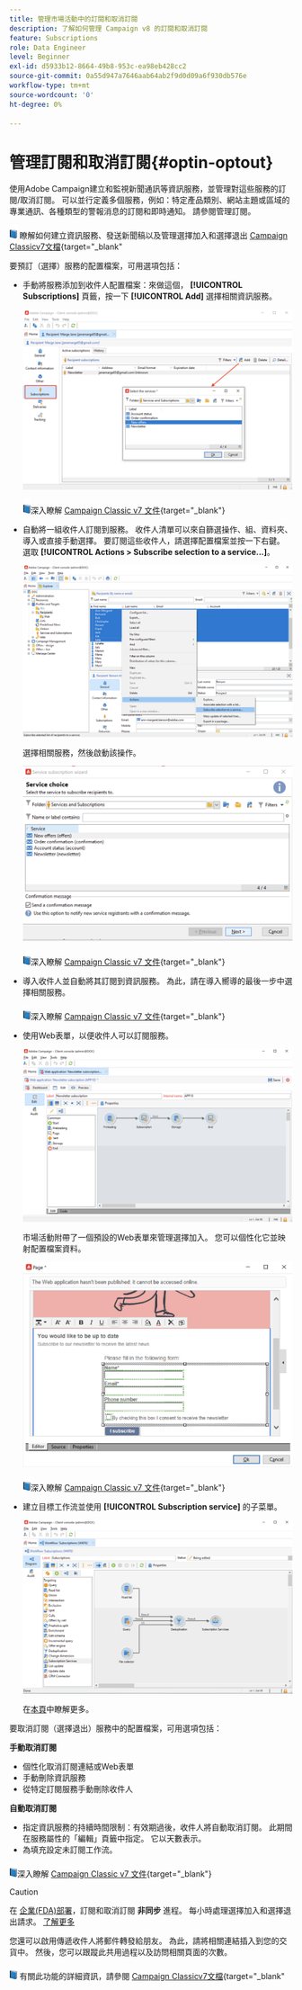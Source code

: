 ```yaml
---
title: 管理市場活動中的訂閱和取消訂閱
description: 了解如何管理 Campaign v8 的訂閱和取消訂閱
feature: Subscriptions
role: Data Engineer
level: Beginner
exl-id: d5933b12-8664-49b8-953c-ea98eb428cc2
source-git-commit: 0a55d947a7646aab64ab2f9d0d09a6f930db576e
workflow-type: tm+mt
source-wordcount: '0'
ht-degree: 0%

---
```


# 管理訂閱和取消訂閱{#optin-optout}

使用Adobe Campaign建立和監視新聞通訊等資訊服務，並管理對這些服務的訂閱/取消訂閱。 可以並行定義多個服務，例如：特定產品類別、網站主題或區域的專業通訊、各種類型的警報消息的訂閱和即時通知。 請參閱管理訂閱。

![](../assets/do-not-localize/book.png) 瞭解如何建立資訊服務、發送新聞稿以及管理選擇加入和選擇退出 [Campaign Classicv7文檔](https://experienceleague.adobe.com/docs/campaign-classic/using/sending-messages/subscriptions-and-referrals/managing-subscriptions.html){target=&quot;_blank&quot;

要預訂（選擇）服務的配置檔案，可用選項包括：

* 手動將服務添加到收件人配置檔案：來做這個， **[!UICONTROL Subscriptions]** 頁籤，按一下 **[!UICONTROL Add]** 選擇相關資訊服務。

   ![](assets/subscribe-to-a-service.png)

   ![](../assets/do-not-localize/book.png)深入瞭解 [Campaign Classic v7 文件](https://experienceleague.adobe.com/docs/campaign-classic/using/getting-started/profile-management/editing-a-profile.html?lang=en#deliveries-tab){target=&quot;_blank&quot;} 

* 自動將一組收件人訂閱到服務。 收件人清單可以來自篩選操作、組、資料夾、導入或直接手動選擇。 要訂閱這些收件人，請選擇配置檔案並按一下右鍵。 選取 **[!UICONTROL Actions > Subscribe selection to a service...]**。

   ![](assets/subscribe-selection.png)

   選擇相關服務，然後啟動該操作。

   ![](assets/subscribe-confirm.png)

   ![](../assets/do-not-localize/book.png)深入瞭解 [Campaign Classic v7 文件](https://experienceleague.adobe.com/docs/campaign-classic/using/getting-started/profile-management/editing-a-profile.html?lang=en#deliveries-tab){target=&quot;_blank&quot;} 


* 導入收件人並自動將其訂閱到資訊服務。 為此，請在導入嚮導的最後一步中選擇相關服務。

   ![](../assets/do-not-localize/book.png)深入瞭解 [Campaign Classic v7 文件](https://experienceleague.adobe.com/docs/campaign-classic/using/getting-started/importing-and-exporting-data/generic-imports-exports/executing-import-jobs.html?lang=en#step-5---additional-step-when-importing-recipients){target=&quot;_blank&quot;} 

* 使用Web表單，以便收件人可以訂閱服務。

   ![](assets/opt-in-webapp.png)

   市場活動附帶了一個預設的Web表單來管理選擇加入。 您可以個性化它並映射配置檔案資料。

   ![](assets/web-app.png)

   ![](../assets/do-not-localize/book.png)深入瞭解 [Campaign Classic v7 文件](https://experienceleague.adobe.com/docs/campaign-classic/using/designing-content/web-forms/use-cases--web-forms.html?lang=en#create-a-subscription--form-with-double-opt-in){target=&quot;_blank&quot;} 


* 建立目標工作流並使用 **[!UICONTROL Subscription service]** 的子菜單。

   ![](assets/wf-subscription.png)

   在[本頁](https://experienceleague.adobe.com/docs/campaign/automation/workflows/wf-activities/targeting-activities/subscription-services.html)中瞭解更多。

要取消訂閱（選擇退出）服務中的配置檔案，可用選項包括：

**手動取消訂閱**

* 個性化取消訂閱連結或Web表單
* 手動刪除資訊服務
* 從特定訂閱服務手動刪除收件人

**自動取消訂閱**

* 指定資訊服務的持續時間限制：有效期過後，收件人將自動取消訂閱。 此期間在服務屬性的「編輯」頁籤中指定。 它以天數表示。
* 為填充設定未訂閱工作流。

![](../assets/do-not-localize/book.png)深入瞭解 [Campaign Classic v7 文件](https://experienceleague.adobe.com/docs/campaign-classic/using/sending-messages/subscriptions-and-referrals/managing-subscriptions.html?lang=en#unsubscribing-a-recipient-from-a-service){target=&quot;_blank&quot;} 


>[!CAUTION]
>
>在 [企業(FDA)部署](../architecture/enterprise-deployment.md)，訂閱和取消訂閱 **非同步** 進程。 每小時處理選擇加入和選擇退出請求。 [了解更多](../architecture/new-apis.md#sub-apis)

您還可以啟用傳遞收件人將郵件轉發給朋友。 為此，請將相關連結插入到您的交貨中。 然後，您可以跟蹤此共用過程以及訪問相關頁面的次數。

![](../assets/do-not-localize/book.png) 有關此功能的詳細資訊，請參閱 [Campaign Classicv7文檔](https://experienceleague.adobe.com/docs/campaign-classic/using/sending-messages/subscriptions-and-referrals/viral-and-social-marketing.html?lang=en#viral-marketing--forward-to-a-friend){target=&quot;_blank&quot;
